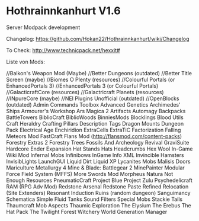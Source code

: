 Hothrainnkanhurt V1.6
================

Server Modpack development

Changelog: https://github.com/Hokan22/Hothrainnkanhurt/wiki/Changelog

To Check:
http://www.technicpack.net/hexxit#

Liste von Mods:

//Balkon's Weapon Mod (Maybe)
//Better Dungeons (outdated)
//Better Title Screen (maybe)
//Biomes O Plenty (resources)
//Colourful Portals (or EnhancedPortals 3)
//EnhancedPortals 3 (or Colourful Portals)
//GalacticraftCore (resources)
//Galactricraft Planets (resources)
//INpureCore (maybe)
//NEI Plugins Unofficial (outdated)
//OpenBlocks (outdated)
Admin Commands Toolbox
Advanced Genetics
Archimedes' Ships
Armourer's Workshop
Ars Magica 2
Artifacts
Automagy
Backpacks
BattleTowers
BiblioCraft
BiblioWoods
BinniesMods
Blocklings
Blood Utils
Craft Heraldry
Crafting Pillars
Description Tags
Dragon Mounts
Dungeon Pack
Electrical Age 
Enchiridion
ExtraCells
ExtraTiC
Factorization
Falling Meteors Mod
FastCraft
Flans Mod (http://flansmod.com/content-packs)
Forestry Extras 2
Forestry Trees
Fossils And Archeology Revival
GraviSuite
Hardcore Ender Expansion
Hat Stands
Hats
Headcrumbs
Hex Wool
In-Game Wiki Mod
Infernal Mobs
Infinibows
InGame Info XML
Invincible Hamsters
InvisibLights
LaunchGUI
Liquid Dirt
Liquid XP
Lycanites Mobs
Malisis Doors
Mariculture
Metallurgy 4
Mine & Blade: Battlegear 2
MinePainter
Modular Force Field System (MFFS)
More Swords Mod
Morpheus
Natura
Not Enough Resources
PneumaticCraft
Project Blue
Project Zulu
Psychedelicraft
RAM (RPG Adv Mod)
Redstone Arsenal
Redstone Paste
Refined Relocation (Site Extenders)
Resonant Induction 
Ruins (random dungeon)
Sanguimancy
Schematica
Simple Fluid Tanks
Sound Filters
Special Mobs
Stackie
Tails
Thaumcraft Mob Aspects
Thaumic Exploration
The Elysium
The Erebus
The Hat Pack
The Twilight Forest
Witchery
World Generation Manager